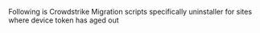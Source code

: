 Following is Crowdstrike Migration scripts specifically uninstaller for sites where device token has aged out
